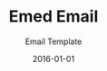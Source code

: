 ---
title: Emed Email
subtitle: Email Template
layout: default
modal-id: 15
date: 2016-01-01
img: email-iphone.jpg
thumbnail: email-iphone-thumb.jpg
alt: Emed Email Template
project-date: 2016
client: Emed Decor and More
client-url: #
category: Email Template
description: Email template created for use in Campaign Monitor.

---